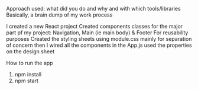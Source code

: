 Approach used:
what did you do and why and with which tools/libraries
Basically, a brain dump of my work process

I created a new React project
Created components classes for the major part pf my project: Navigation, Main (ie main body) & Footer
For reusability purposes
Created the styling sheets using module.css
mainly for separation of concern
then I wired all the components in the App.js
used the properties on the design sheet

How to run the app
  1. npm install
  2. npm start
